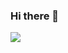 ### Hi there 👋
<img src="https://sun9-7.userapi.com/c206624/v206624477/17f57b/ODTQnMyK-kU.jpg?raw=true">
<!--
**MannerheimLine/MannerheimLine** is a ✨ _special_ ✨ repository because its `README.md` (this file) appears on your GitHub profile.

Here are some ideas to get you started:

- 🔭 I’m currently working on ...
- 🌱 I’m currently learning ...
- 👯 I’m looking to collaborate on ...
- 🤔 I’m looking for help with ...
- 💬 Ask me about ...
- 📫 How to reach me: ...
- 😄 Pronouns: ...
- ⚡ Fun fact: ...
-->
